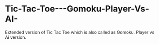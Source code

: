 # Tic-Tac-Toe---Gomoku-Player-Vs-AI-
Extended version of Tic Tac Toe which is also called as Gomoku. Player vs Ai version.
